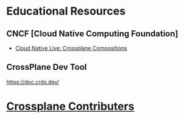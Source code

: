 # Educational Resources

## CNCF [Cloud Native Computing Foundation]
- [Cloud Native Live: Crossplane Compositions](https://www.youtube.com/watch?app=desktop&v=iB1KX3bbIpI)

## CrossPlane Dev Tool
https://doc.crds.dev/

# [Crossplane Contributers](https://github.com/crossplane-contrib)
